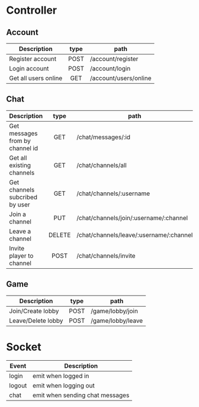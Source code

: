 # Controller
## Account
| Description           | type | path                   |
| --------------------- |:----:|----------------------- |
| Register account      |POST  | /account/register      |
| Login account         |POST  | /account/login         |
| Get all users online  |GET   | /account/users/online  |

## Chat
| Description                       | type | path                                   |
| ---------------------             |:----:|-----------------------                 |
| Get messages from by channel id   |GET   | /chat/messages/:id                     |
| Get all existing channels         |GET   | /chat/channels/all                     |
| Get channels subcribed by user    |GET   | /chat/channels/:username               |   
| Join a channel                    |PUT   | /chat/channels/join/:username/:channel |
| Leave a channel                   |DELETE| /chat/channels/leave/:username/:channel|
| Invite player to channel          |POST  | /chat/channels/invite                  |

## Game
| Description                       | type | path                                   |
| ---------------------             |:----:|-----------------------                 |
| Join/Create lobby                 |POST  | /game/lobby/join                       |
| Leave/Delete lobby                |POST  | /game/lobby/leave                      |

# Socket
|Event  | Description                       |
|-----  | -----------                       |
|login  | emit when logged in               |
|logout | emit when logging out             |
|chat   | emit when sending chat messages   |